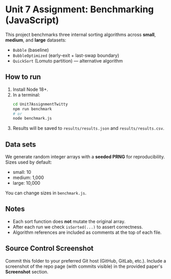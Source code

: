 # Unit 7 Assignment: Benchmarking (JavaScript)

This project benchmarks three internal sorting algorithms across **small**, **medium**, and **large** datasets:

- `Bubble` (baseline)
- `BubbleOptimized` (early-exit + last-swap boundary)
- `QuickSort` (Lomuto partition) — alternative algorithm

## How to run
1. Install Node 18+.
2. In a terminal:
   ```bash
   cd Unit7AssignmentTwitty
   npm run benchmark
   # or
   node benchmark.js
   ```
3. Results will be saved to `results/results.json` and `results/results.csv`.

## Data sets
We generate random integer arrays with a **seeded PRNG** for reproducibility. Sizes used by default:
- small: 10
- medium: 1,000
- large: 10,000

You can change sizes in `benchmark.js`.

## Notes
- Each sort function does **not** mutate the original array.
- After each run we check `isSorted(...)` to assert correctness.
- Algorithm references are included as comments at the top of each file.

## Source Control Screenshot
Commit this folder to your preferred Git host (GitHub, GitLab, etc.). Include a screenshot of the repo page (with commits visible) in the provided paper's **Screenshot** section.

